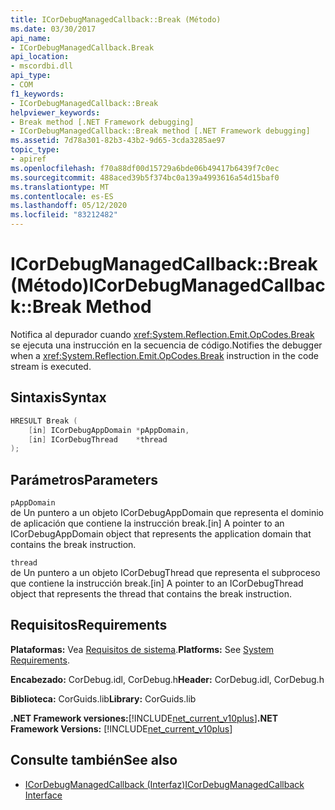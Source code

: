 ```yaml
---
title: ICorDebugManagedCallback::Break (Método)
ms.date: 03/30/2017
api_name:
- ICorDebugManagedCallback.Break
api_location:
- mscordbi.dll
api_type:
- COM
f1_keywords:
- ICorDebugManagedCallback::Break
helpviewer_keywords:
- Break method [.NET Framework debugging]
- ICorDebugManagedCallback::Break method [.NET Framework debugging]
ms.assetid: 7d78a301-82b3-43b2-9d65-3cda3285ae97
topic_type:
- apiref
ms.openlocfilehash: f70a88df00d15729a6bde06b49417b6439f7c0ec
ms.sourcegitcommit: 488aced39b5f374bc0a139a4993616a54d15baf0
ms.translationtype: MT
ms.contentlocale: es-ES
ms.lasthandoff: 05/12/2020
ms.locfileid: "83212482"
---
```

# <a name="icordebugmanagedcallbackbreak-method"></a><span data-ttu-id="7d22e-102">ICorDebugManagedCallback::Break (Método)</span><span class="sxs-lookup"><span data-stu-id="7d22e-102">ICorDebugManagedCallback::Break Method</span></span>

<span data-ttu-id="7d22e-103">Notifica al depurador cuando <xref:System.Reflection.Emit.OpCodes.Break> se ejecuta una instrucción en la secuencia de código.</span><span class="sxs-lookup"><span data-stu-id="7d22e-103">Notifies the debugger when a <xref:System.Reflection.Emit.OpCodes.Break> instruction in the code stream is executed.</span></span>

## <a name="syntax"></a><span data-ttu-id="7d22e-104">Sintaxis</span><span class="sxs-lookup"><span data-stu-id="7d22e-104">Syntax</span></span>

```cpp
HRESULT Break (
    [in] ICorDebugAppDomain *pAppDomain,
    [in] ICorDebugThread    *thread
);
```

## <a name="parameters"></a><span data-ttu-id="7d22e-105">Parámetros</span><span class="sxs-lookup"><span data-stu-id="7d22e-105">Parameters</span></span>

`pAppDomain`\
<span data-ttu-id="7d22e-106">de Un puntero a un objeto ICorDebugAppDomain que representa el dominio de aplicación que contiene la instrucción break.</span><span class="sxs-lookup"><span data-stu-id="7d22e-106">[in] A pointer to an ICorDebugAppDomain object that represents the application domain that contains the break instruction.</span></span>

`thread`\
<span data-ttu-id="7d22e-107">de Un puntero a un objeto ICorDebugThread que representa el subproceso que contiene la instrucción break.</span><span class="sxs-lookup"><span data-stu-id="7d22e-107">[in] A pointer to an ICorDebugThread object that represents the thread that contains the break instruction.</span></span>

## <a name="requirements"></a><span data-ttu-id="7d22e-108">Requisitos</span><span class="sxs-lookup"><span data-stu-id="7d22e-108">Requirements</span></span>

<span data-ttu-id="7d22e-109">**Plataformas:** Vea [Requisitos de sistema](../../get-started/system-requirements.md).</span><span class="sxs-lookup"><span data-stu-id="7d22e-109">**Platforms:** See [System Requirements](../../get-started/system-requirements.md).</span></span>

<span data-ttu-id="7d22e-110">**Encabezado:** CorDebug.idl, CorDebug.h</span><span class="sxs-lookup"><span data-stu-id="7d22e-110">**Header:** CorDebug.idl, CorDebug.h</span></span>

<span data-ttu-id="7d22e-111">**Biblioteca:** CorGuids.lib</span><span class="sxs-lookup"><span data-stu-id="7d22e-111">**Library:** CorGuids.lib</span></span>

<span data-ttu-id="7d22e-112">**.NET Framework versiones:**[!INCLUDE[net_current_v10plus](../../../../includes/net-current-v10plus-md.md)]</span><span class="sxs-lookup"><span data-stu-id="7d22e-112">**.NET Framework Versions:** [!INCLUDE[net_current_v10plus](../../../../includes/net-current-v10plus-md.md)]</span></span>

## <a name="see-also"></a><span data-ttu-id="7d22e-113">Consulte también</span><span class="sxs-lookup"><span data-stu-id="7d22e-113">See also</span></span>

- [<span data-ttu-id="7d22e-114">ICorDebugManagedCallback (Interfaz)</span><span class="sxs-lookup"><span data-stu-id="7d22e-114">ICorDebugManagedCallback Interface</span></span>](icordebugmanagedcallback-interface.md)
